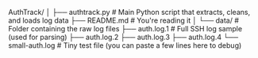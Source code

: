 
AuthTrack/
│
├── authtrack.py # Main Python script that extracts, cleans, and loads log data
├── README.md # You're reading it
│
└── data/ # Folder containing the raw log files
    ├── auth.log.1 # Full SSH log sample (used for parsing)
    ├── auth.log.2
    ├── auth.log.3
    ├── auth.log.4
    └── small-auth.log # Tiny test file (you can paste a few lines here to debug)